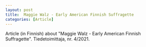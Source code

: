 ```yaml
---
layout: post
title:  Maggie Walz - Early American Finnish Suffragette
categories: [Article] 
---
```

Article (in Finnish) about "Maggie Walz - Early American Finnish Suffragette". Tiedetoimittaja, nr. 4/2021.
